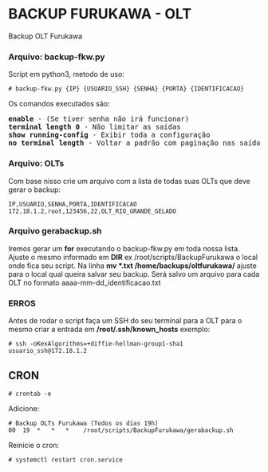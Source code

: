 # BACKUP FURUKAWA - OLT

Backup OLT Furukawa

### Arquivo: backup-fkw.py
Script em python3, metodo de uso:
```
# backup-fkw.py {IP} {USUARIO_SSH} {SENHA} {PORTA} {IDENTIFICACAO}
```
Os comandos executados são:
<pre>
<b>enable</b> - (Se tiver senha não irá funcionar)
<b>terminal length 0</b> - Não limitar as saídas
<b>show running-config</b> - Exibir toda a configuração
<b>no terminal length</b> - Voltar a padrão com paginação nas saídas
</pre>
### Arquivo: OLTs
Com base nisso crie um arquivo com a lista de todas suas OLTs que deve gerar o backup:
```
IP,USUARIO,SENHA,PORTA,IDENTIFICACAO
172.18.1.2,root,123456,22,OLT_RIO_GRANDE_GELADO
```

### Arquivo gerabackup.sh
Iremos gerar um <b>for</b> executando o backup-fkw.py em toda nossa lista.
Ajuste o mesmo informado em <b>DIR</b> ex /root/scripts/BackupFurukawa o local onde fica seu script.
Na linha <b>mv *.txt /home/backups/oltfurukawa/</b> ajuste para o local qual queira salvar seu backup. 
Será salvo um arquivo para cada OLT no formato  aaaa-mm-dd_identificacao.txt	

### ERROS
Antes de rodar o script faça um SSH do seu terminal para a OLT para o mesmo criar a entrada em <b>/root/.ssh/known_hosts</b> exemplo:
```
# ssh -oKexAlgorithms=+diffie-hellman-group1-sha1 usuario_ssh@172.18.1.2
```

## CRON
```
# crontab -e 
```
Adicione:
```
# Backup OLTs Furukawa (Todos os dias 19h)
00  19  *   *   *    /root/scripts/BackupFurukawa/gerabackup.sh
```
Reinicie o cron:
```
# systemctl restart cron.service
```

